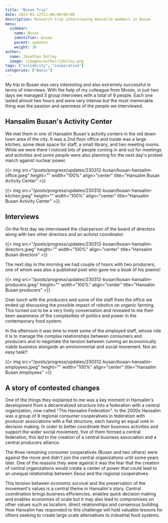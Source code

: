 ```yaml
---
title: "Busan Trip"
date: 2023-03-12T21:00:00+09:00
description: Research trip interviewing Hansalim members in Busan
menu:
  sidebar:
    name: Busan
    identifier: busan
    parent: updates
    weight: 30
author:
  name: Jonathan Dolley
  image: /images/author/jdolley.png
tags: ["solidarity", "cooperative"]
categories: ["Basic"]
---
```


My trip to Busan was very interesting and also extremely successful in terms of interviews.
With the help of my colleague from Mosim, in just two days we managed 3 group interviews with a total of 9 people.
Each one lasted almost two hours and were very intense but the most memorable thing was the passion and openness of the people we interviewed.

## Hansalim Busan's Activity Center

We met them in one of Hansalim Busan's activity centers in the old down town area of the city.
It was a 2nd floor office and inside was a large kitchen, some desk space for staff, a small library, and two meeting rooms.
While we were there I noticed lots of people coming in and out for meetings and activities and some people were also planning for the next day's protest march against nuclear power.

{{< img src="/posts/progress/updates/230312-busan/busan-hansalim-office.jpeg" height="" width="100%" align="center" title="Hansalim Busan Activity Center" >}}

{{< img src="/posts/progress/updates/230312-busan/busan-hansalim-kitchen.jpeg" height="" width="100%" align="center" title="Hansalim Busan Activity Center" >}}

## Interviews

On the first day we interviewed the chairperson of the board of directors along with two other directors and an activist coordinator.

{{< img src="/posts/progress/updates/230312-busan/busan-hansalim-directors.jpeg" height="" width="100%" align="center" title="Hansalim Busan directors" >}}

The next day in the morning we had couple of hours with two producers, one of whom was also a published poet who gave me a book of his poems!

{{< img src="/posts/progress/updates/230312-busan/busan-hansalim-producers.jpeg" height="" width="100%" align="center" title="Hansalim Busan producers" >}}

Over lunch with the producers and some of the staff from the office we ended up discussing the possible impact of robotics on organic farming.
This turned out to be a very lively conversation and revealed to me their keen awareness of the complexities of politics and power in the contemporary food system.

In the afternoon it was time to meet some of the employed staff, whose role it is to manage the complex relationships between consumers and producers and to negotiate the tension between running an economically viable business alongside an environmental and social movement.
Not an easy task!!

{{< img src="/posts/progress/updates/230312-busan/busan-hansalim-employees.jpeg" height="" width="100%" align="center" title="Hansalim Busan employees" >}}

## A story of contested changes

One of the things they explained to me was a key moment in Hansalim's development from a decentralized structure into a federation with a central organization, now called "The Hansalim Federation".
In the 2000s Hansalim was a group of 8 regional consumer cooperatives in federation with producer associations with a flat structure, each having an equal vote in decision making.
In order to better coordinate their business activities and support the wider social movement, five of them formed a central federation, this led to the creation of a central business association and a central producers alliance.

The three remaining consumer cooperatives (Busan and two others) were against the move and didn't join the central organizations until some years later.
One of the reasons they were against it was the fear that the creation of central organizations would create a center of power that could lead to an unequal relationship between Seoul and the regional cooperatives.

This tension between economic survival and the preservation of the movement's values is a central theme in Hansalim's story. Central coordination brings business efficiencies, enables quick decision making and enables economies of scale but it may also lead to compromises on other values such as localism, direct relationships and consensus building.
How Hansalim has responded to this challenge will hold valuable lessons for others seeking to create large scale alternatives to industrial food systems.


